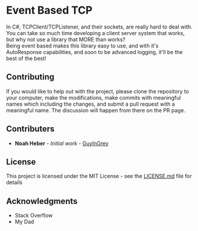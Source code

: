 # Event Based TCP

In C#, TCPClient/TCPListener, and their sockets, are really hard to deal with. You can take so much time developing a client server system that works, but why not use a library that MORE than works?  
Being event based makes this library easy to use, and with it's AutoResponse capabilities, and soon to be advanced logging, it'll be the best of the best!

## Contributing

If you would like to help out with the project, please clone the repository to your computer, make the modifications, make commits with meaningful names which including the changes, and submit a pull request with a meaningful name. The discussion will happen from there on the PR page.

## Contributers

* **Noah Heber** - *Initial work* - [GuyInGrey](https://github.com/GuyInGrey)

## License

This project is licensed under the MIT License - see the [LICENSE.md](LICENSE.md) file for details

## Acknowledgments

* Stack Overflow
* My Dad
